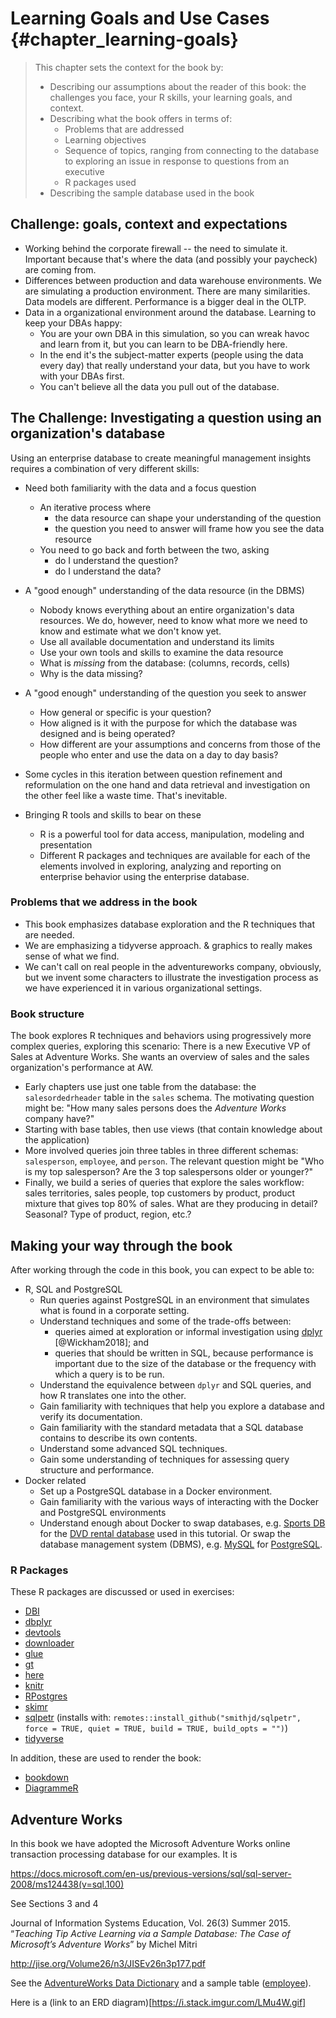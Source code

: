 # Learning Goals and Use Cases {#chapter_learning-goals}

> This chapter sets the context for the book by:
> 
> * Describing our assumptions about the reader of this book: the challenges you face, your R skills, your learning goals, and context.
> * Describing what the book offers in terms of:
>   * Problems that are addressed 
>   * Learning objectives
>   * Sequence of topics, ranging from connecting to the database to exploring an issue in response to questions from an executive
>   * R packages used
> * Describing the sample database used in the book



## Challenge: goals, context and expectations

* Working behind the corporate firewall -- the need to simulate it.  Important because that's where the data (and possibly your paycheck) are coming from.
* Differences between production and data warehouse environments.  We are simulating a production environment.  There are many similarities.  Data models are different.  Performance is a bigger deal in the OLTP.
* Data in a organizational environment around the database.  Learning to keep your DBAs happy:
  + You are your own DBA in this simulation, so you can wreak havoc and learn from it, but you can learn to be DBA-friendly here.
  + In the end it's the subject-matter experts (people using the data every day) that really understand your data, but you have to work with your DBAs first.
  + You can't believe all the data you pull out of the database.

## The Challenge: Investigating a question using an organization's database

Using an enterprise database to create meaningful management insights requires a combination of very different skills:

* Need both familiarity with the data and a focus question
  + An iterative process where 
    + the data resource can shape your understanding of the question
    + the question you need to answer will frame how you see the data resource
  + You need to go back and forth between the two, asking 
    + do I understand the question?
    + do I understand the data?

* A "good enough" understanding of the data resource (in the DBMS)
  + Nobody knows everything about an entire organization's data resources. We do, however, need to know what more we need to know and estimate what we don't know yet.
  + Use all available documentation and understand its limits
  + Use your own tools and skills to examine the data resource
  + What is *missing* from the database: (columns, records, cells)
  + Why is the data missing?
  
* A "good enough" understanding of the question you seek to answer
  + How general or specific is your question?
  + How aligned is it with the purpose for which the database was designed and is being operated?
  + How different are your assumptions and concerns from those of the people who enter and use the data on a day to day basis?

* Some cycles in this iteration between question refinement and reformulation on the one hand  and data retrieval and investigation on the other feel like a waste time.  That's inevitable. 

* Bringing R tools and skills to bear on these
  + R is a powerful tool for data access, manipulation, modeling and presentation
  + Different R packages and techniques are available for each of the elements involved in exploring, analyzing and reporting on enterprise behavior using the enterprise database.

### Problems that we address in the book

* This book emphasizes database exploration and the R techniques that are needed.
* We are emphasizing a tidyverse approach.  & graphics to really makes sense of what we find.
* We can't call on real people in the adventureworks company, obviously, but we invent some characters to illustrate the investigation process as we have experienced it in various organizational settings.

### Book structure

The book explores R techniques and behaviors using progressively more complex queries, exploring this scenario: There is a new Executive VP of Sales at Adventure Works. She wants an overview of sales and the sales organization's performance at AW.

* Early chapters use just one table from the database: the `salesordedrheader` table in the `sales` schema.  The motivating question might be: "How many sales persons does the _Adventure Works_ company have?"
* Starting with base tables, then use views (that contain knowledge about the application)
* More involved queries join three tables in three different schemas: `salesperson`, `employee`, and `person`. The relevant question might be "Who is my top salesperson?  Are the 3 top salespersons older or younger?"
* Finally, we build a series of queries that explore the sales workflow: sales territories, sales people, top customers by product, product mixture that gives top 80% of sales.  What are they producing in detail?  Seasonal? Type of product, region, etc.?

## Making your way through the book

After working through the code in this book, you can expect to be able to:

* R, SQL and PostgreSQL
  * Run queries against PostgreSQL in an environment that simulates what is found in a corporate setting.
  * Understand techniques and some of the trade-offs between:
      * queries aimed at exploration or informal investigation using [dplyr](https://cran.r-project.org/package=dplyr)    [@Wickham2018]; and 
      * queries that should be written in SQL, because performance is important due to the size of the database or the frequency  with which a query is to be run.
  * Understand the equivalence between `dplyr` and SQL queries, and how R translates one into the other.
  * Gain familiarity with techniques that help you explore a database and verify its documentation.
  * Gain familiarity with the standard metadata that a SQL database contains to describe its own contents.
  * Understand some advanced SQL techniques.
  * Gain some understanding of techniques for assessing query structure and performance.
* Docker related
  * Set up a PostgreSQL database in a Docker environment. 
  * Gain familiarity with the various ways of interacting with the Docker and PostgreSQL environments
  * Understand enough about Docker to swap databases, e.g. [Sports DB](http://www.sportsdb.org/sd/samples) for the [DVD rental database](http://www.postgresqltutorial.com/postgresql-sample-database/) used in this tutorial. Or swap the database management system (DBMS), e.g. [MySQL](https://www.mysql.com/) for [PostgreSQL](https://www.postgresql.org/).


### R Packages

These R packages are discussed or used in exercises:

* [DBI](https://cran.r-project.org/package=DBI)
* [dbplyr](https://cran.r-project.org/package=dbplyr)
* [devtools](https://cran.r-project.org/package=devtools)
* [downloader](https://cran.r-project.org/package=downloader)
* [glue](https://cran.r-project.org/package=glue)
* [gt](https://cran.r-project.org/package=gt)
* [here](https://cran.r-project.org/package=here)
* [knitr](https://cran.r-project.org/package=knitr)
* [RPostgres](https://cran.r-project.org/package=RPostgres)
* [skimr](https://cran.r-project.org/package=skimr)
* [sqlpetr](https://github.com/smithjd/sqlpetr) (installs with: `remotes::install_github("smithjd/sqlpetr", force = TRUE, quiet = TRUE, build = TRUE, build_opts = "")`)
* [tidyverse](https://cran.r-project.org/package=tidyverse)

In addition, these are used to render the book:
* [bookdown](https://cran.r-project.org/package=bookdown)
* [DiagrammeR](https://cran.r-project.org/package=DiagrammeR)

## Adventure Works

In this book we have adopted the Microsoft Adventure Works online transaction processing database for our examples.  It is 

https://docs.microsoft.com/en-us/previous-versions/sql/sql-server-2008/ms124438(v=sql.100) 

See Sections 3 and 4

Journal of Information Systems Education, Vol. 26(3) Summer 2015. “_Teaching Tip Active Learning via a Sample Database: The Case of Microsoft’s Adventure Works_” by Michel Mitri

http://jise.org/Volume26/n3/JISEv26n3p177.pdf

See the [AdventureWorks Data Dictionary](https://docs.microsoft.com/en-us/previous-versions/sql/sql-server-2008/ms124438%28v%3dsql.100%29) and a sample table ([employee](https://docs.microsoft.com/en-us/previous-versions/sql/sql-server-2008/ms124432(v=sql.100))).

Here is a (link to an ERD diagram)[https://i.stack.imgur.com/LMu4W.gif]

